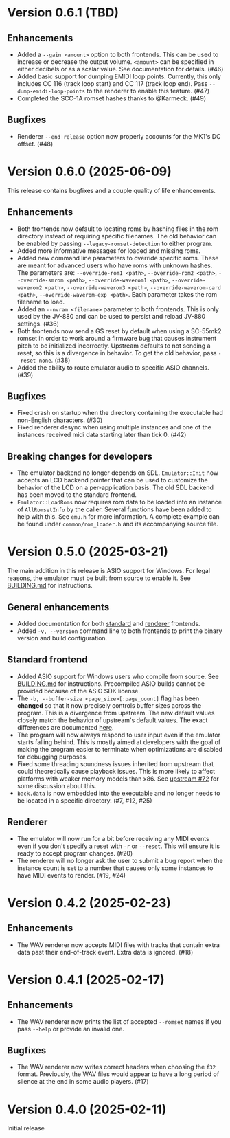 # Version 0.6.1 (TBD)

## Enhancements

- Added a `--gain <amount>` option to both frontends. This can be used to
  increase or decrease the output volume. `<amount>` can be specified in either
  decibels or as a scalar value. See documentation for details. (#46)
- Added basic support for dumping EMIDI loop points. Currently, this only
  includes CC 116 (track loop start) and CC 117 (track loop end). Pass
  `--dump-emidi-loop-points` to the renderer to enable this feature. (#47)
- Completed the SCC-1A romset hashes thanks to @Karmeck. (#49)

## Bugfixes

- Renderer `--end release` option now properly accounts for the MK1's DC
  offset. (#48)

# Version 0.6.0 (2025-06-09)

This release contains bugfixes and a couple quality of life enhancements.

## Enhancements

- Both frontends now default to locating roms by hashing files in the rom
  directory instead of requiring specific filenames. The old behavior can be
  enabled by passing `--legacy-romset-detection` to either program.
- Added more informative messages for loaded and missing roms.
- Added new command line parameters to override specific roms. These are meant
  for advanced users who have roms with unknown hashes. The parameters are:
  `--override-rom1 <path>`, `--override-rom2 <path>`, `--override-smrom
  <path>`, `--override-waverom1 <path>`, `--override-waverom2 <path>`,
  `--override-waverom3 <path>`, `--override-waverom-card <path>`,
  `--override-waverom-exp <path>`. Each parameter takes the rom filename to
  load.
- Added an `--nvram <filename>` parameter to both frontends. This is only used
  by the JV-880 and can be used to persist and reload JV-880 settings. (#36)
- Both frontends now send a GS reset by default when using a SC-55mk2 romset in
  order to work around a firmware bug that causes instrument pitch to be
  initialized incorrectly. Upstream defaults to not sending a reset, so this is
  a divergence in behavior. To get the old behavior, pass `--reset none`. (#38)
- Added the ability to route emulator audio to specific ASIO channels. (#39)

## Bugfixes

- Fixed crash on startup when the directory containing the executable had
  non-English characters. (#30)
- Fixed renderer desync when using multiple instances and one of the instances
  received midi data starting later than tick 0. (#42)

## Breaking changes for developers

- The emulator backend no longer depends on SDL. `Emulator::Init` now accepts
  an LCD backend pointer that can be used to customize the behavior of the LCD
  on a per-application basis. The old SDL backend has been moved to the
  standard frontend.
- `Emulator::LoadRoms` now requires rom data to be loaded into an instance of
  `AllRomsetInfo` by the caller. Several functions have been added to help with
  this. See `emu.h` for more information. A complete example can be found under
  `common/rom_loader.h` and its accompanying source file.

# Version 0.5.0 (2025-03-21)

The main addition in this release is ASIO support for Windows. For legal
reasons, the emulator must be built from source to enable it. See
[BUILDING.md](BUILDING.md) for instructions.

## General enhancements

- Added documentation for both [standard](doc/standard_frontend.md) and
  [renderer](doc/renderer_frontend.md) frontends.
- Added `-v, --version` command line to both frontends to print the binary
  version and build configuration.

## Standard frontend

- Added ASIO support for Windows users who compile from source. See
  [BUILDING.md](BUILDING.md) for instructions. Precompiled ASIO builds cannot
  be provided because of the ASIO SDK license.
- The `-b, --buffer-size <page_size>[:page_count]` flag has been **changed** so
  that it now precisely controls buffer sizes across the program. This is a
  divergence from upstream. The new default values closely match the behavior
  of upstream's default values. The exact differences are documented
  [here](doc/standard_frontend.md#-b---buffer-size-sizecount).
- The program will now always respond to user input even if the emulator starts
  falling behind. This is mostly aimed at developers with the goal of making
  the program easier to terminate when optimizations are disabled for debugging
  purposes.
- Fixed some threading soundness issues inherited from upstream that could
  theoretically cause playback issues. This is more likely to affect platforms
  with weaker memory models than x86. See [upstream
  #72](https://github.com/nukeykt/Nuked-SC55/pull/72) for some discussion about
  this.
- `back.data` is now embedded into the executable and no longer needs to be
  located in a specific directory. (#7, #12, #25)

## Renderer

- The emulator will now run for a bit before receiving any MIDI events even if
  you don't specify a reset with `-r` or `--reset`. This will ensure it is
  ready to accept program changes. (#20)
- The renderer will no longer ask the user to submit a bug report when the
  instance count is set to a number that causes only some instances to have
  MIDI events to render. (#19, #24)

# Version 0.4.2 (2025-02-23)

## Enhancements

- The WAV renderer now accepts MIDI files with tracks that contain extra data
  past their end-of-track event. Extra data is ignored. (#18)

# Version 0.4.1 (2025-02-17)

## Enhancements

- The WAV renderer now prints the list of accepted `--romset` names if you pass
  `--help` or provide an invalid one.

## Bugfixes

- The WAV renderer now writes correct headers when choosing the `f32` format.
  Previously, the WAV files would appear to have a long period of silence at
  the end in some audio players. (#17)

# Version 0.4.0 (2025-02-11)

Initial release
